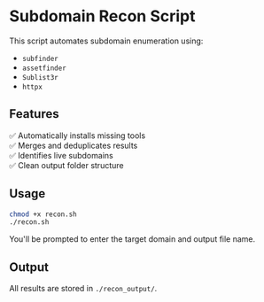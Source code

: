 # Subdomain Recon Script

This script automates subdomain enumeration using:
- `subfinder`
- `assetfinder`
- `Sublist3r`
- `httpx`

## Features

✅ Automatically installs missing tools  
✅ Merges and deduplicates results  
✅ Identifies live subdomains  
✅ Clean output folder structure  

## Usage

```bash
chmod +x recon.sh
./recon.sh
```

You'll be prompted to enter the target domain and output file name.

## Output

All results are stored in `./recon_output/`.

